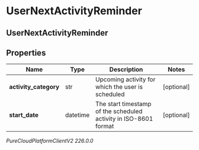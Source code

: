 # UserNextActivityReminder

## UserNextActivityReminder

## Properties

|Name | Type | Description | Notes|
|------------ | ------------- | ------------- | -------------|
| **activity_category** | str | Upcoming activity for which the user is scheduled | [optional] |
| **start_date** | datetime | The start timestamp of the scheduled activity in ISO-8601 format | [optional] |



_PureCloudPlatformClientV2 226.0.0_
